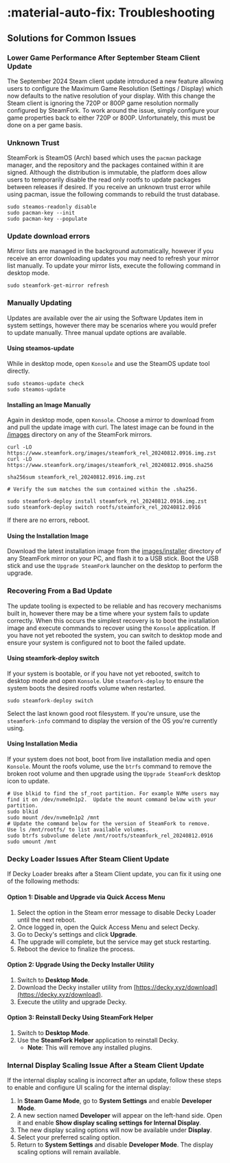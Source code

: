 # :material-auto-fix: Troubleshooting

## Solutions for Common Issues

### Lower Game Performance After September Steam Client Update
The September 2024 Steam client update introduced a new feature allowing users to configure the Maximum Game Resolution (Settings / Display) which now defaults to the native resolution of your display.  With this change the Steam client is ignoring the 720P or 800P game resolution normally configured by SteamFork.  To work around the issue, simply configure your game properties back to either 720P or 800P.  Unfortunately, this must be done on a per game basis.

### Unknown Trust

SteamFork is SteamOS (Arch) based which uses the `pacman` package manager, and the repository and the packages contained within it are signed.  Although the distribution is immutable, the platform does allow users to temporarily disable the read only rootfs to update packages between releases if desired.  If you receive an unknown trust error while using pacman, issue the following commands to rebuild the trust database.

```
sudo steamos-readonly disable
sudo pacman-key --init
sudo pacman-key --populate
```

### Update download errors

Mirror lists are managed in the background automatically, however if you receive an error downloading updates you may need to refresh your mirror list manually.  To update your mirror lists, execute the following command in desktop mode.

```
sudo steamfork-get-mirror refresh
```

### Manually Updating

Updates are available over the air using the Software Updates item in system settings, however there may be scenarios where you would prefer to update manually.  Three manual update options are available.

#### Using steamos-update

While in desktop mode, open `Konsole` and use the SteamOS update tool directly.

```
sudo steamos-update check
sudo steamos-update
```

#### Installing an Image Manually

Again in desktop mode, open `Konsole`.  Choose a mirror to download from and pull the update image with curl. The latest image can be found in the [/images](https://www.steamfork.org/images/) directory on any of the SteamFork mirrors.


```
curl -LO https://www.steamfork.org/images/steamfork_rel_20240812.0916.img.zst
curl -LO https://www.steamfork.org/images/steamfork_rel_20240812.0916.sha256

sha256sum steamfork_rel_20240812.0916.img.zst

# Verify the sum matches the sum contained within the .sha256.

sudo steamfork-deploy install steamfork_rel_20240812.0916.img.zst
sudo steamfork-deploy switch rootfs/steamfork_rel_20240812.0916
```

If there are no errors, reboot.

#### Using the Installation Image

Download the latest installation image from the [images/installer](https://www.steamfork.org/images/installer/) directory of any SteamFork mirror on your PC, and flash it to a USB stick.  Boot the USB stick and use the `Upgrade SteamFork` launcher on the desktop to perform the upgrade.

### Recovering From a Bad Update

The update tooling is expected to be reliable and has recovery mechanisms built in, however there may be a time where your system fails to update correctly.  When this occurs the simplest recovery is to boot the installation image and execute commands to recover using the `Konsole` application.  If you have not yet rebooted the system, you can switch to desktop mode and ensure your system is configured not to boot the failed update.

#### Using steamfork-deploy switch

If your system is bootable, or if you have not yet rebooted, switch to desktop mode and open `Konsole`.  Use `steamfork-deploy` to ensure the system boots the desired rootfs volume when restarted.

```
sudo steamfork-deploy switch
```

Select the last known good root filesystem.  If you're unsure, use the `steamfork-info` command to display the version of the OS you're currently using.

#### Using Installation Media

If your system does not boot, boot from live installation media and open `Konsole`.  Mount the roofs volume, use the `btrfs` command to remove the broken root volume and then upgrade using the `Upgrade SteamFork` desktop icon to update.

```
# Use blkid to find the sf_root partition. For example NVMe users may find it on /dev/nvme0n1p2.  Update the mount command below with your partition.
sudo blkid
sudo mount /dev/nvme0n1p2 /mnt
# Update the command below for the version of SteamFork to remove.  Use ls /mnt/rootfs/ to list available volumes.
sudo btrfs subvolume delete /mnt/rootfs/steamfork_rel_20240812.0916
sudo umount /mnt
```

### Decky Loader Issues After Steam Client Update

If Decky Loader breaks after a Steam Client update, you can fix it using one of the following methods:

#### Option 1: Disable and Upgrade via Quick Access Menu
1. Select the option in the Steam error message to disable Decky Loader until the next reboot.
2. Once logged in, open the Quick Access Menu and select Decky.
3. Go to Decky's settings and click **Upgrade**.
4. The upgrade will complete, but the service may get stuck restarting.
5. Reboot the device to finalize the process.

#### Option 2: Upgrade Using the Decky Installer Utility
1. Switch to **Desktop Mode**.
2. Download the Decky installer utility from [https://decky.xyz/download](https://decky.xyz/download).
3. Execute the utility and upgrade Decky.

#### Option 3: Reinstall Decky Using SteamFork Helper
1. Switch to **Desktop Mode**.
2. Use the **SteamFork Helper** application to reinstall Decky.
   - **Note**: This will remove any installed plugins.

### Internal Display Scaling Issue After a Steam Client Update

If the internal display scaling is incorrect after an update, follow these steps to enable and configure UI scaling for the internal display:

1. In **Steam Game Mode**, go to **System Settings** and enable **Developer Mode**.
2. A new section named **Developer** will appear on the left-hand side. Open it and enable **Show display scaling settings for Internal Display**.
3. The new display scaling options will now be available under **Display**.
4. Select your preferred scaling option.
5. Return to **System Settings** and disable **Developer Mode**. The display scaling options will remain available.

